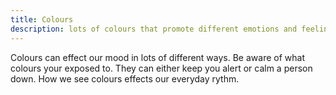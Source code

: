```yaml
---
title: Colours
description: lots of colours that promote different emotions and feelings. 
---
```


Colours can effect our mood in lots of different ways. Be aware of what colours your exposed to. They can either keep you alert or calm a person down. How we see colours effects our everyday rythm.  